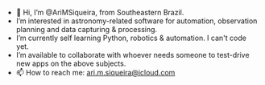 - 👋 Hi, I’m @AriMSiqueira, from Southeastern Brazil.
- I’m interested in astronomy-related software for automation, observation planning and data capturing & processing.
- I’m currently self learning Python, robotics & automation. I can't code yet.
- I’m available to collaborate with whoever needs someone to test-drive new apps on the above subjects.
- 📫 How to reach me: ari.m.siqueira@icloud.com

<!---
AriMSiqueira/AriMSiqueira is a ✨ special ✨ repository because its `README.md` (this file) appears on your GitHub profile.
You can click the Preview link to take a look at your changes.
--->
